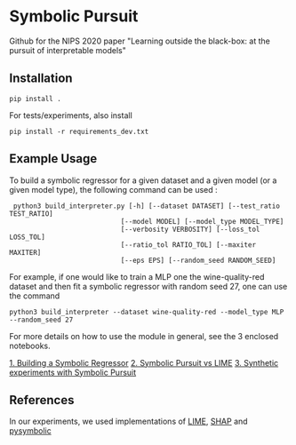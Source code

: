 # Symbolic Pursuit

 Github for the NIPS 2020 paper "Learning outside the black-box: at the pursuit of interpretable models"

## Installation

```
pip install .
```
For tests/experiments, also install
```
pip install -r requirements_dev.txt
```

## Example Usage

To build a symbolic regressor for a given dataset and a given model (or a given model type),
the following command can be used :

````
 python3 build_interpreter.py [-h] [--dataset DATASET] [--test_ratio TEST_RATIO]
                            [--model MODEL] [--model_type MODEL_TYPE]
                            [--verbosity VERBOSITY] [--loss_tol LOSS_TOL]
                            [--ratio_tol RATIO_TOL] [--maxiter MAXITER]
                            [--eps EPS] [--random_seed RANDOM_SEED]
````

For example, if one would like to train a MLP one the wine-quality-red dataset and then
fit a symbolic regressor with random seed 27, one can use the command

````
python3 build_interpreter --dataset wine-quality-red --model_type MLP --random_seed 27
````

 For more details on how to use the module in general, see the 3 enclosed notebooks.

 [1. Building a Symbolic Regressor](./1.%20Building%20a%20Symbolic%20Regressor.ipynb)
 [2. Symbolic Pursuit vs LIME](./2.%20Symbolic%20Pursuit%20vs%20LIME.ipynb)
 [3. Synthetic experiments with Symbolic Pursuit](./3.%20Synthetic%20experiments%20with%20Symbolic%20Pursuit.ipynb)


## References

In our experiments, we used implementations of [LIME](https://github.com/marcotcr/lime), [SHAP](https://github.com/slundberg/shap) and [pysymbolic](https://github.com/ahmedmalaa/Symbolic-Metamodeling)
